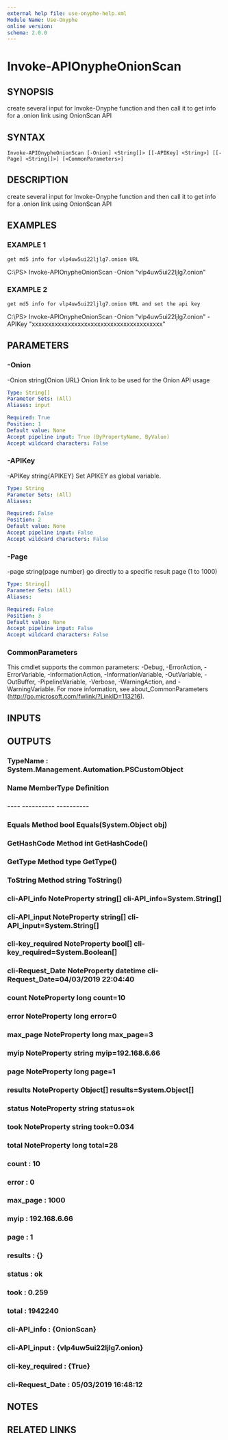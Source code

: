 ```yaml
---
external help file: use-onyphe-help.xml
Module Name: Use-Onyphe
online version:
schema: 2.0.0
---
```


# Invoke-APIOnypheOnionScan

## SYNOPSIS
create several input for Invoke-Onyphe function and then call it to get info for a .onion link using OnionScan API

## SYNTAX

```
Invoke-APIOnypheOnionScan [-Onion] <String[]> [[-APIKey] <String>] [[-Page] <String[]>] [<CommonParameters>]
```

## DESCRIPTION
create several input for Invoke-Onyphe function and then call it to get info for a .onion link using OnionScan API

## EXAMPLES

### EXAMPLE 1
```
get md5 info for vlp4uw5ui22ljlg7.onion URL
```

C:\PS\> Invoke-APIOnypheOnionScan -Onion "vlp4uw5ui22ljlg7.onion"

### EXAMPLE 2
```
get md5 info for vlp4uw5ui22ljlg7.onion URL and set the api key
```

C:\PS\> Invoke-APIOnypheOnionScan -Onion "vlp4uw5ui22ljlg7.onion" -APIKey "xxxxxxxxxxxxxxxxxxxxxxxxxxxxxxxxxxxxxxxx"

## PARAMETERS

### -Onion
-Onion string{Onion URL}
Onion link to be used for the Onion API usage

```yaml
Type: String[]
Parameter Sets: (All)
Aliases: input

Required: True
Position: 1
Default value: None
Accept pipeline input: True (ByPropertyName, ByValue)
Accept wildcard characters: False
```

### -APIKey
-APIKey string{APIKEY}
Set APIKEY as global variable.

```yaml
Type: String
Parameter Sets: (All)
Aliases:

Required: False
Position: 2
Default value: None
Accept pipeline input: False
Accept wildcard characters: False
```

### -Page
-page string{page number}
go directly to a specific result page (1 to 1000)

```yaml
Type: String[]
Parameter Sets: (All)
Aliases:

Required: False
Position: 3
Default value: None
Accept pipeline input: False
Accept wildcard characters: False
```

### CommonParameters
This cmdlet supports the common parameters: -Debug, -ErrorAction, -ErrorVariable, -InformationAction, -InformationVariable, -OutVariable, -OutBuffer, -PipelineVariable, -Verbose, -WarningAction, and -WarningVariable. For more information, see about_CommonParameters (http://go.microsoft.com/fwlink/?LinkID=113216).

## INPUTS

## OUTPUTS

### TypeName : System.Management.Automation.PSCustomObject
### Name             MemberType   Definition
### ----             ----------   ----------
### Equals           Method       bool Equals(System.Object obj)
### GetHashCode      Method       int GetHashCode()
### GetType          Method       type GetType()
### ToString         Method       string ToString()
### cli-API_info     NoteProperty string[] cli-API_info=System.String[]
### cli-API_input    NoteProperty string[] cli-API_input=System.String[]
### cli-key_required NoteProperty bool[] cli-key_required=System.Boolean[]
### cli-Request_Date NoteProperty datetime cli-Request_Date=04/03/2019 22:04:40
### count            NoteProperty long count=10
### error            NoteProperty long error=0
### max_page         NoteProperty long max_page=3
### myip             NoteProperty string myip=192.168.6.66
### page             NoteProperty long page=1
### results          NoteProperty Object[] results=System.Object[]
### status           NoteProperty string status=ok
### took             NoteProperty string took=0.034
### total            NoteProperty long total=28
### count            : 10
### error            : 0
### max_page         : 1000
### myip             : 192.168.6.66
### page             : 1
### results          : {}
### status           : ok
### took             : 0.259
### total            : 1942240
### cli-API_info     : {OnionScan}
### cli-API_input    : {vlp4uw5ui22ljlg7.onion}
### cli-key_required : {True}
### cli-Request_Date : 05/03/2019 16:48:12
## NOTES

## RELATED LINKS
